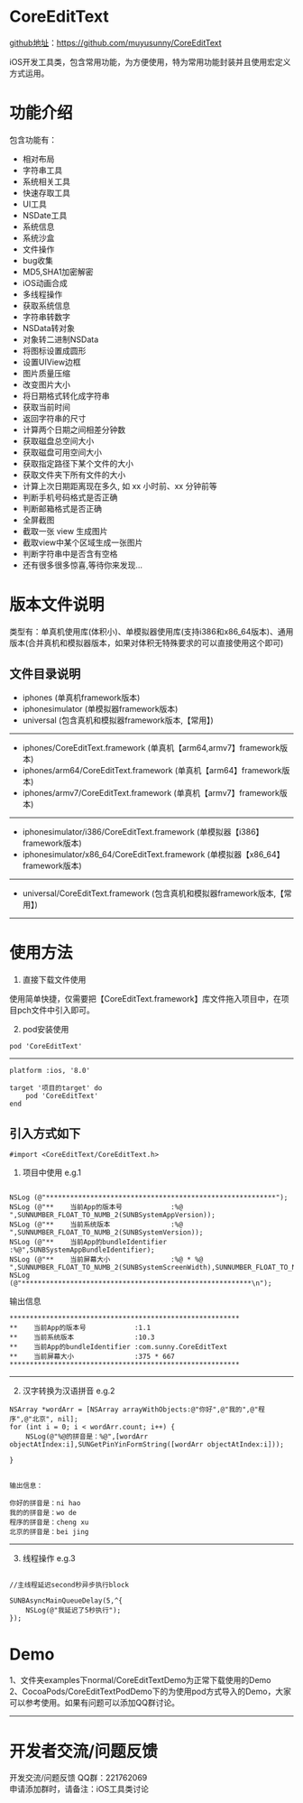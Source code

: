 # CoreEditText
[github地址](https://github.com/muyusunny/CoreEditText)：https://github.com/muyusunny/CoreEditText

iOS开发工具类，包含常用功能，为方便使用，特为常用功能封装并且使用宏定义方式运用。

# 功能介绍

包含功能有：
* 相对布局
* 字符串工具
* 系统相关工具
* 快速存取工具
* UI工具
* NSDate工具
* 系统信息
* 系统沙盒
* 文件操作
* bug收集
* MD5,SHA1加密解密
* iOS动画合成
* 多线程操作
* 获取系统信息
* 字符串转数字
* NSData转对象
* 对象转二进制NSData
* 将图标设置成圆形
* 设置UIView边框
* 图片质量压缩
* 改变图片大小
* 将日期格式转化成字符串
* 获取当前时间
* 返回字符串的尺寸
* 计算两个日期之间相差分钟数
* 获取磁盘总空间大小
* 获取磁盘可用空间大小
* 获取指定路径下某个文件的大小
* 获取文件夹下所有文件的大小
* 计算上次日期距离现在多久, 如 xx 小时前、xx 分钟前等
* 判断手机号码格式是否正确
* 判断邮箱格式是否正确
* 全屏截图
* 截取一张 view 生成图片
* 截取view中某个区域生成一张图片
* 判断字符串中是否含有空格
* 还有很多很多惊喜,等待你来发现…

# 版本文件说明

类型有：单真机使用库(体积小)、单模拟器使用库(支持i386和x86_64版本)、通用版本(合并真机和模拟器版本，如果对体积无特殊要求的可以直接使用这个即可)

## 文件目录说明

* iphones                                       (单真机framework版本)
* iphonesimulator                               (单模拟器framework版本)
* universal                                     (包含真机和模拟器framework版本,【常用】)

* * *

* iphones/CoreEditText.framework                (单真机【arm64,armv7】framework版本)
* iphones/arm64/CoreEditText.framework          (单真机【arm64】framework版本)
* iphones/armv7/CoreEditText.framework          (单真机【armv7】framework版本)

* * *

* iphonesimulator/i386/CoreEditText.framework   (单模拟器【i386】framework版本)
* iphonesimulator/x86_64/CoreEditText.framework (单模拟器【x86_64】framework版本)

* * *

* universal/CoreEditText.framework              (包含真机和模拟器framework版本,【常用】)

* * *



# 使用方法

 1. 直接下载文件使用
 
 使用简单快捷，仅需要把【CoreEditText.framework】库文件拖入项目中，在项目pch文件中引入即可。
 
 2. pod安装使用

```
pod 'CoreEditText'
```


----------


```
platform :ios, '8.0'

target '项目的target' do
    pod 'CoreEditText'
end
```


## 引入方式如下

```#import <CoreEditText/CoreEditText.h>```

 1. 项目中使用 e.g.1

```

NSLog (@"*********************************************************");
NSLog (@"**    当前App的版本号            :%@ ",SUNNUMBER_FLOAT_TO_NUMB_2(SUNBSystemAppVersion));
NSLog (@"**    当前系统版本               :%@ ",SUNNUMBER_FLOAT_TO_NUMB_2(SUNBSystemVersion));
NSLog (@"**    当前App的bundleIdentifier :%@",SUNBSystemAppBundleIdentifier);
NSLog (@"**    当前屏幕大小               :%@ * %@ ",SUNNUMBER_FLOAT_TO_NUMB_2(SUNBSystemScreenWidth),SUNNUMBER_FLOAT_TO_NUMB_2(SUNBSystemScreenHeight));
NSLog (@"*********************************************************\n");

```

输出信息

```
*********************************************************
**    当前App的版本号            :1.1 
**    当前系统版本               :10.3 
**    当前App的bundleIdentifier :com.sunny.CoreEditText
**    当前屏幕大小               :375 * 667 
*********************************************************

```

* * *

 2. 汉字转换为汉语拼音 e.g.2

```
NSArray *wordArr = [NSArray arrayWithObjects:@"你好",@"我的",@"程序",@"北京", nil];
for (int i = 0; i < wordArr.count; i++) {
    NSLog(@"%@的拼音是：%@",[wordArr objectAtIndex:i],SUNGetPinYinFormString([wordArr objectAtIndex:i]));

}


输出信息：

你好的拼音是：ni hao
我的的拼音是：wo de
程序的拼音是：cheng xu
北京的拼音是：bei jing

```

* * *

 3. 线程操作 e.g.3

```

//主线程延迟second秒异步执行block

SUNBAsyncMainQueueDelay(5,^{
    NSLog(@"我延迟了5秒执行");
});

```

# Demo
1、文件夹examples下normal/CoreEditTextDemo为正常下载使用的Demo<br>
2、CocoaPods/CoreEditTextPodDemo下的为使用pod方式导入的Demo，大家可以参考使用。如果有问题可以添加QQ群讨论。


----------


# 开发者交流/问题反馈

开发交流/问题反馈 QQ群：221762069 <br>
申请添加群时，请备注：iOS工具类讨论
